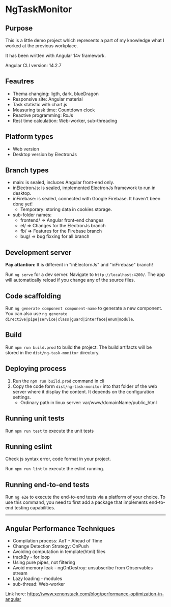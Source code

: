 # NgTaskMonitor

## Purpose
This is a little demo project which represents a part of my knowledge what I worked at the previous workplace.

It has been written with Angular 14v framework.

Angular CLI version: 14.2.7

## Feautres
* Thema changing: ligth, dark, blueDragon
* Responsive site: Angular material
* Task statistic with chart.js
* Measuring task time: Countdown clock
* Reactive programming: RxJs
* Rest time calculation: Web-worker, sub-threading

## Platform types
* Web version 
* Desktop version by ElectronJs

## Branch types
* main: is sealed, incluces Angular front-end only.
* inElectronJs: is sealed, implemented ElectronJs framework to run in desktop.
* inFirebase: is sealed, connected with Google Firebase. It haven't been done yet!
    * Temporary: storing data in cookies storage.
* sub-folder names:
    - frontend/ => Angular front-end changes
    - el/       => Changes for the ElectronJs branch
    - fb/       => Features for the Firebase branch
    - bug/      => bug fixxing for all branch

## Development server
__Pay attantion:__ It is different in "inElectornJs" and "inFirebase" branch!

Run `ng serve` for a dev server. Navigate to `http://localhost:4200/`. The app will automatically reload if you change any of the source files.

## Code scaffolding

Run `ng generate component component-name` to generate a new component. You can also use `ng generate directive|pipe|service|class|guard|interface|enum|module`.

## Build

Run `npm run build.prod` to build the project. The build artifacts will be stored in the `dist/ng-task-monitor` directory.

## Deploying process
1. Run the `npm run build.prod` command in cli
2. Copy the code form `dist/ng-task-monitor` into that folder of the web server where it display the content. It depends on the configuration settings.
    * Ordinary path in linux server: var/www/domainName/public_html

## Running unit tests

Run `npm run test` to execute the unit tests

## Running eslint 
Check js syntax error, code format in your project.

Run `npm run lint` to execute the eslint running.

## Running end-to-end tests

Run `ng e2e` to execute the end-to-end tests via a platform of your choice. To use this command, you need to first add a package that implements end-to-end testing capabilities.

___
## Angular Performance Techniques
* Compilation process: AoT - Ahead of Time
* Change Detection Strategy: OnPush
* Avoiding computation in template(html) files
* trackBy - for loop
* Using pure pipes, not filtering
* Avoid memory leak - ngOnDestroy: unsubscribe from Observables stream
* Lazy loading - modules
* sub-thread: Web-worker

Link here: https://www.xenonstack.com/blog/performance-optimization-in-angular
